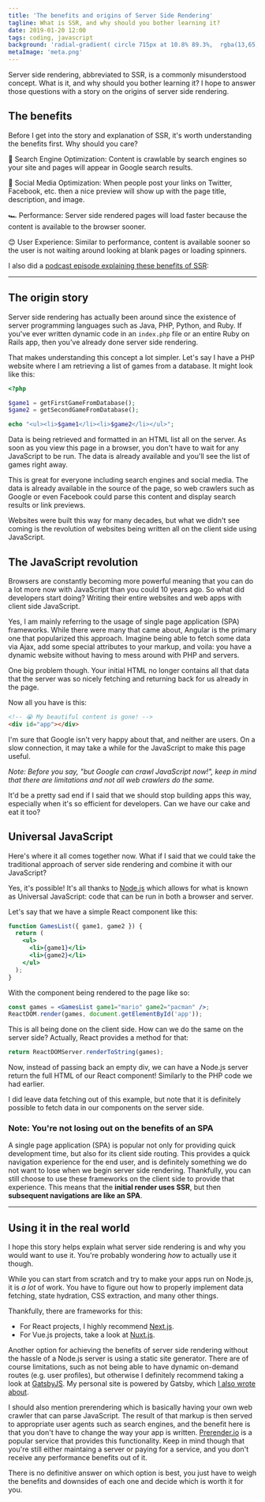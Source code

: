 ```yaml
---
title: 'The benefits and origins of Server Side Rendering'
tagline: What is SSR, and why should you bother learning it?
date: 2019-01-20 12:00
tags: coding, javascript
background: 'radial-gradient( circle 715px at 10.8% 89.3%,  rgba(13,65,130,1) 5.4%, rgba(3,33,71,1) 100.2% )'
metaImage: 'meta.png'
---
```


Server side rendering, abbreviated to SSR, is a commonly misunderstood concept. What is it, and why should you bother learning it? I hope to answer those questions with a story on the origins of server side rendering.

## The benefits

Before I get into the story and explanation of SSR, it's worth understanding the benefits first. Why should you care?

🔎 Search Engine Optimization: Content is crawlable by search engines so your site and pages will appear in Google search results.

📣 Social Media Optimization: When people post your links on Twitter, Facebook, etc. then a nice preview will show up with the page title, description, and image.

🏎 Performance: Server side rendered pages will load faster because the content is available to the browser sooner.

😊 User Experience: Similar to performance, content is available sooner so the user is not waiting around looking at blank pages or loading spinners.

I also did a [podcast episode explaining these benefits of SSR](https://sunnycommutes.fm/episodes/58-benefits-of-server-side-rendering-8WXjwz):

<YouTubeEmbed id="fP7Clzkwknc" caption="Episode 58 of Sunny Commutes Podcast" />

---

## The origin story

Server side rendering has actually been around since the existence of server programming languages such as Java, PHP, Python, and Ruby. If you've ever written dynamic code in an `index.php` file or an entire Ruby on Rails app, then you've already done server side rendering.

That makes understanding this concept a lot simpler. Let's say I have a PHP website where I am retrieving a list of games from a database. It might look like this:

```php
<?php

$game1 = getFirstGameFromDatabase();
$game2 = getSecondGameFromDatabase();

echo "<ul><li>$game1</li><li>$game2</li></ul>";
```

Data is being retrieved and formatted in an HTML list all on the server. As soon as you view this page in a browser, you don't have to wait for any JavaScript to be run. The data is already available and you'll see the list of games right away.

This is great for everyone including search engines and social media. The data is already available in the source of the page, so web crawlers such as Google or even Facebook could parse this content and display search results or link previews.

Websites were built this way for many decades, but what we didn't see coming is the revolution of websites being written all on the client side using JavaScript.

## The JavaScript revolution

Browsers are constantly becoming more powerful meaning that you can do a lot more now with JavaScript than you could 10 years ago. So what did developers start doing? Writing their entire websites and web apps with client side JavaScript.

Yes, I am mainly referring to the usage of single page application (SPA) frameworks. While there were many that came about, Angular is the primary one that popularized this approach. Imagine being able to fetch some data via Ajax, add some special attributes to your markup, and voila: you have a dynamic website without having to mess around with PHP and servers.

One big problem though. Your initial HTML no longer contains all that data that the server was so nicely fetching and returning back for us already in the page.

Now all you have is this:

```html
<!-- 😭 My beautiful content is gone! -->
<div id="app"></div>
```

I'm sure that Google isn't very happy about that, and neither are users. On a slow connection, it may take a while for the JavaScript to make this page useful.

_Note: Before you say, "but Google can crawl JavaScript now!", keep in mind that there are limitations and not all web crawlers do the same._

It'd be a pretty sad end if I said that we should stop building apps this way, especially when it's so efficient for developers. Can we have our cake and eat it too?

## Universal JavaScript

Here's where it all comes together now. What if I said that we could take the traditional approach of server side rendering and combine it with our JavaScript?

Yes, it's possible! It's all thanks to [Node.js](https://nodejs.org/) which allows for what is known as Universal JavaScript: code that can be run in both a browser and server.

Let's say that we have a simple React component like this:

```jsx
function GamesList({ game1, game2 }) {
  return (
    <ul>
      <li>{game1}</li>
      <li>{game2}</li>
    </ul>
  );
}
```

With the component being rendered to the page like so:

```jsx
const games = <GamesList game1="mario" game2="pacman" />;
ReactDOM.render(games, document.getElementById('app'));
```

This is all being done on the client side. How can we do the same on the server side? Actually, React provides a method for that:

```jsx
return ReactDOMServer.renderToString(games);
```

Now, instead of passing back an empty div, we can have a Node.js server return the full HTML of our React component! Similarly to the PHP code we had earlier.

I did leave data fetching out of this example, but note that it is definitely possible to fetch data in our components on the server side.

### Note: You're not losing out on the benefits of an SPA

A single page application (SPA) is popular not only for providing quick development time, but also for its client side routing. This provides a quick navigation experience for the end user, and is definitely something we do not want to lose when we begin server side rendering. Thankfully, you can still choose to use these frameworks on the client side to provide that experience. This means that the **initial render uses SSR**, but then **subsequent navigations are like an SPA**.

---

## Using it in the real world

I hope this story helps explain what server side rendering is and why you would want to use it. You're probably wondering _how_ to actually use it though.

While you can start from scratch and try to make your apps run on Node.js, it is _a lot_ of work. You have to figure out how to properly implement data fetching, state hydration, CSS extraction, and many other things.

Thankfully, there are frameworks for this:

- For React projects, I highly recommend [Next.js](https://nextjs.org/).
- For Vue.js projects, take a look at [Nuxt.js](https://nuxtjs.org/).

Another option for achieving the benefits of server side rendering without the hassle of a Node.js server is using a static site generator. There are of course limitations, such as not being able to have dynamic on-demand routes (e.g. user profiles), but otherwise I definitely recommend taking a look at [GatsbyJS](https://www.gatsbyjs.org/). My personal site is powered by Gatsby, which [I also wrote about](https://sunnysingh.io/blog/revamping-personal-site-gatsby).

I should also mention prerendering which is basically having your own web crawler that can parse JavaScript. The result of that markup is then served to appropriate user agents such as search engines, and the benefit here is that you don't have to change the way your app is written. [Prerender.io](https://prerender.io/) is a popular service that provides this functionality. Keep in mind though that you're still either maintaing a server or paying for a service, and you don't receive any performance benefits out of it.

There is no definitive answer on which option is best, you just have to weigh the benefits and downsides of each one and decide which is worth it for you.
